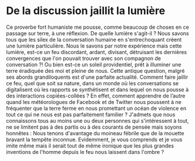 # De la discussion jaillit la lumière

Ce proverbe fort humaniste me pousse, comme beaucoup de choses en ce passage sur
terre, à une réflexion. De quelle lumière s'agit-il ? Nous savons tous que les
silex de la conversation humaine en s'entrechoquant créent une lumière
particulière. Nous le savons par notre expérience mais cette lumière, est-ce un
feu discordant, ardant, divisant, détruisant les dernières convergences que l'on
pouvait trouver avec son compagnon de conversation ?! Ou bien est-ce un soleil
providentiel, prêt à illuminer une terre éradiquée des moi et pleine de nous.
Cette antique question, malgré ses abords grandiloquents est d'une parfaite
actualité. Comment faire jaillir ce feu, quel que soit sa nature, dans un monde
où les conversations se digitalisent où les rapports se synthétisent et dans
lequel on nous pousse à des interactions copiées-collées ? En effet, comment
apprendre de l’autre quand les météorologues de Facebook et de Twitter nous
poussent à ne fréquenter que la terre ferme en nous promettant un océan de
violence en tout ce qui ne nous est pas parfaitement familier ? J'admets que
nous connaissons tous au moins une ou deux personnes qui s'intéressent à tout,
ne se limitent pas à des partis ou à des courants de pensée mais soyons honnêtes
: Nous tenons d'avantage du moineau fébrile que de la mouette bravant la tempête
inconnue. Evidemment, je vous comprends et je vous imite même mais il serait
tout de même ironique que les plus grandes inventions de l'homme depuis le feu
nous laissent dans l'ombre ?
